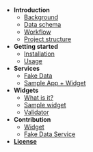 * **Introduction**
    * [Background](introduction/background.md)
    * [Data schema](introduction/data_schema.md)
    * [Workflow](introduction/workflow.md)
    * [Project structure](introduction/project_structure.md)
* **Getting started**
    * [Installation](installation/installation.md)
    * [Usage](usage/usage.md)
* **Services**
    * [Fake Data](services/fake.md)
    * [Sample App + Widget](services/sample_app.md)
* **Widgets**
    * [What is it?](widgets/what_is_it.md)
    * [Sample widget](widgets/sample_widget.md)
    * [Validator](widgets/validator.md)
* **Contribution**
    * [Widget](contribution/widget_contrib.md)
    * [Fake Data Service](contribution/fake_data_service.md)
* **[License](license/license.md)**